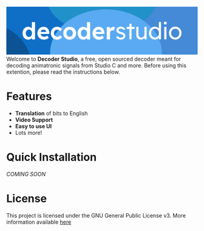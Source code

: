 ![DecoderStudio Logo](Media/banner.png)
Welcome to **Decoder Studio**, a free, open sourced decoder meant for decoding animatronic signals from Studio C and more. Before using this extention, please read the instructions below.
# Features
- **Translation** of bits to English
- **Video Support**
- **Easy to use UI**
- Lots more!
# Quick Installation
*COMING SOON*
# License
This project is licensed under the GNU General Public License v3. More information available [here](LICENSE)
